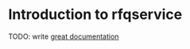 # Introduction to rfqservice

TODO: write [great documentation](http://jacobian.org/writing/what-to-write/)
